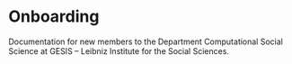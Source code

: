 # Onboarding

Documentation for new members to the Department Computational Social Science at GESIS – Leibniz Institute for the Social Sciences.
